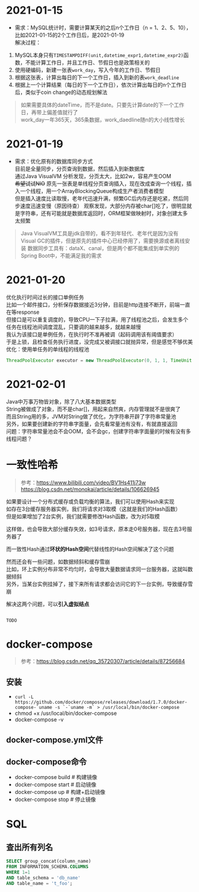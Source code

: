 # 2021-01-15
- 需求：MySQL统计时，需要计算某天的之后n个工作日（n = 1、2、5、10），比如2021-01-15的2个工作日后，是2021-01-19  
解决过程：
1. MySQL本身只有`TIMESTAMPDIFF(unit,datetime_expr1,datetime_expr2)`函数，不能计算工作日，并且工作日、节假日也是政策相关的
2. 使用硬编码，新建一张表`work_day`，写入今年的工作日、节假日
3. 根据这张表，计算出每日的下一个工作日，插入到新的表`work_deadline`
4. 根据上一个计算结果（每日的下一个工作日），依次计算出每日的n个工作日后，类似于coin change的动态规划解法
> 如果需要具体的dateTime，而不是date。只要先计算date的下一个工作日，再带上偏差值就行了  
work_day一年365天，365条数据，work_daedline随n的大小线性增长

# 2021-01-19
- 需求：优化原有的数据库同步方式  
目前是全量同步，分页查询到数据，然后插入到新数据库  
通过Java VisualVM 分析发现，分页太大，比如2w，容易产生OOM  
<del>希望试试NIO</del>
原先一张表是单线程分页查询插入，现在改成查询一个线程，插入一个线程，用一个ArrayBlockingQueue构成生产者消费者模型  
但是插入速度比读取慢，老年代迅速升满，频繁GC后内存还是吃紧，然后同步速度迅速变慢（原因待查）
观察发现，大部分内存被char[]吃了，很明显就是字符串，还有可能就是数据库返回时，ORM框架做映射时，对象创建太多太频繁  

> Java VisualVM工具是jdk自带的，看不到年轻代、老年代是因为没有Visual GC的插件，但是原先的插件中心已经停用了，需要换源或者离线安装
> 数据同步工具有：dataX、canal，但是两个都不能集成到单实例的Spring Boot中，不能满足我的需求

# 2021-01-20
优化执行时间过长的接口单例任务  
比如一个邮件接口，分析保存数据接近3分钟，目前是http连接不断开，前端一直在等response  
但接口是可以重复调度的，导致CPU一下子拉满，用了线程池之后，会发生多个任务在线程池间调度混乱，只要调的越来越多，就越来越慢  
我认为该接口是单例任务，在执行时不准再被调（起码调用该有阈值要求）  
于是上锁，且检查任务执行进度，没完成又被调接口就抛异常，但是感觉不够优美  
优化：使用单任务的单线程的线程池
```java
ThreadPoolExecutor executor = new ThreadPoolExecutor(0, 1, 1, TimeUnit.HOURS, new SynchronousQueue<>(), Executors.defaultThreadFactory(), (r, executor1) -> System.err.println("拒绝🙅！！"));
```

# 2021-02-01
Java中万事万物皆对象，除了八大基本数据类型  
String被做成了对象，而不是char[]，用起来自然爽，内存管理就不是很爽了  
而且String用的多，JVM对String做了优化，为字符串开辟了字符串常量池  
另外，如果要创建新的字符串字面量，会先看常量池有没有，有就直接返回  
问题：字符串常量池会不会OOM，会不会gc，创建字符串字面量的时候有没有多线程问题？  



# 一致性哈希
> 参考：https://www.bilibili.com/video/BV1Hs411j73w
> https://blog.csdn.net/monokai/article/details/106626945


如果要设计一个分布式缓存或负载均衡的算法，我们可以使用Hash来实现  
如存在3台缓存服务器实例，我们将请求对3取模（这就是我们的Hash函数）  
但是如果增加了2台实例，我们就需要修改Hash函数，改为对5取模  

这样做，也会导致大部分缓存失效，如3号请求，原本走0号服务器，现在去3号服务器了

而一致性Hash通过**环状的Hash空间**代替线性的Hash空间解决了这个问题

然而还会有一些问题，如数据倾斜和缓存雪崩  
比如，环上实例分布非常不均匀时，会导致大量数据请求同一台服务器，这就叫数据倾斜  
另外，当某台实例挂掉了，接下来所有请求都会访问它的下一台实例，导致缓存雪崩  

解决这两个问题，可以**引入虚拟结点**

```java

TODO
```


# docker-compose
> 参考：https://blog.csdn.net/qq_35720307/article/details/87256684
## 安装
- ```curl -L https://github.com/docker/compose/releases/download/1.7.0/docker-compose-`uname -s `-`uname -m` > /usr/local/bin/docker-compose```
- chmod +x /usr/local/bin/docker-compose
- docker-compose -v

## docker-compose.yml文件

## docker-compose命令
- docker-compose build # 构建镜像
- docker-compose start # 启动镜像
- docker-compose up # 构建+启动镜像
- docker-compose stop # 停止镜像


# SQL

## 查出所有列名

```sql
SELECT group_concat(column_name)
FROM INFORMATION_SCHEMA.COLUMNS 
WHERE 1=1
AND table_schema = 'db_name'
AND table_name = 't_foo';
```
